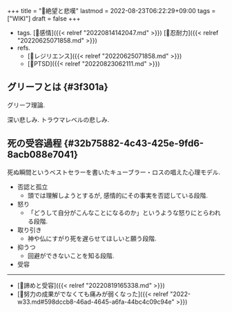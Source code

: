 +++
title = "📝絶望と悲嘆"
lastmod = 2022-08-23T06:22:29+09:00
tags = ["WIKI"]
draft = false
+++

-   tags. [🔖感情]({{< relref "20220814142047.md" >}}) [🔖忍耐力]({{< relref "20220625071858.md" >}})
-   refs.
    -   [📝レジリエンス]({{< relref "20220625071858.md" >}})
    -   [📝PTSD]({{< relref "20220823062111.md" >}})


## グリーフとは {#3f301a}

グリーフ理論.

深い悲しみ. トラウマレベルの悲しみ.


## 死の受容過程 {#32b75882-4c43-425e-9fd6-8acb088e7041}

死ぬ瞬間というベストセラーを書いたキューブラー・ロスの唱えた心理モデル.

-   否認と孤立
    -   頭では理解しようとするが, 感情的にその事実を否認している段階.
-   怒り
    -   「どうして自分がこんなことになるのか」というような怒りにとらわれる段階.
-   取り引き
    -   神や仏にすがり死を遅らせてほしいと願う段階.
-   抑うつ
    -   回避ができないことを知る段階.
-   受容

---

-   [📝諦めと受容]({{< relref "20220819165338.md" >}})
-   [💭努力の成果がでなくても痛みが弱くなった]({{< relref "2022-w33.md#598dccb8-46ad-4645-a6fa-44bc4c09c94e" >}})
